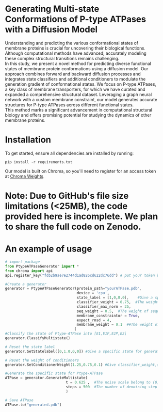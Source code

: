 
# Generating Multi-state Conformations of P-type ATPases with a Diffusion Model

Understanding and predicting the various conformational states of membrane proteins is crucial for uncovering their biological functions. Although computational methods have advanced, accurately modeling these complex structural transitions remains challenging.  
In this study, we present a novel method for predicting diverse functional states of membrane protein conformations using a diffusion model. Our approach combines forward and backward diffusion processes and integrates state classifiers and additional conditioners to modulate the generation gradient of conformational states. We focus on P-type ATPases, a key class of membrane transporters, for which we have curated and expanded a comprehensive structural dataset. Leveraging a graph neural network with a custom membrane constraint, our model generates accurate structures for P-type ATPases across different functional states.  
This method marks a significant advancement in computational structural biology and offers promising potential for studying the dynamics of other membrane proteins.

# Installation

To get started, ensure all dependencies are installed by running:

```
pip install -r requirements.txt
```

Our model is built on Chroma, so you'll need to register for an access token at [Chroma Weights](https://chroma-weights.generatebiomedicines.com/).

# Note: Due to GitHub's file size limitations (<25MB), the code provided here is incomplete. We plan to share the full code on Zenodo.

# An example of usage

~~~python
# import package
from PtypeATPaseGenerator import *
from chroma import api
api.register_key("fdb2b9ae7e2744d1ad826cd622dc76dd") # put your token here

#Create a generator
generator = PtypeATPaseGenerator(protein_path="yourATPase.pdb",
                                 device = 'cpu',
                                 state_label = [1,0,0,0],    #Give a specific state for generation,  [E1,E1P,E2P,E2]
                                 classifier_weight = 0.75,  #The weight of classifier conditioner
                                 classifier_max_norm = 25,
                                 seq_weight = 0.5,  #The weight of sequence conditioner
                                 membrane_constraintor = True,
                                 expect_rmsd = 4,
                                 membrane_weight = 0.1  ##The weight of sequence conditioner, recommended less than 0.25
                                )
#Classify the state of Ptype-ATPase into [E1,E1P,E2P,E2]
generator.ClassifyMultistate()

# Reset the state label    
generator.SetStatelabel([0,1.0,0,0]) #Give a specific state for generation,  [E1,E1P,E2P,E2]

# Reset the weight of conditioners
generator.SetConditionerWeight(1.25,0.75,0.1) #Give classifier_weight,seq_weight,membrane_weight respectively

#Generate the specific state for Ptype-ATPase
ATPase = generator.GenerateMultistate(
                            t = 0.625 ,  #The noise scale belong to (0,1)
                            steps = 500  #The number of denoising step
                            )

# Save ATPase
ATPase.to("generated.pdb")

~~~

